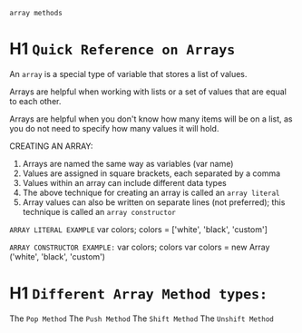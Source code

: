     array methods
# H1 `Quick Reference on Arrays`
An `array` is a special type of variable that stores a list of values.

Arrays are helpful when working with lists or a set of values that are equal
to each other.

Arrays are helpful when you don't know how many items will be on a list, as
you do not need to specify how many values it will hold.

CREATING AN ARRAY:
1. Arrays are named the same way as variables (var name)
2. Values are assigned in square brackets, each separated by a comma
3. Values within an array can include different data types
4. The above technique for creating an array is called an `array literal`
5. Array values can also be written on separate lines (not preferred); this
   technique is called an `array constructor`

`ARRAY LITERAL EXAMPLE`
var colors;
colors = ['white', 'black', 'custom']

`ARRAY CONSTRUCTOR EXAMPLE:`
var colors;
colors
var colors = new Array ('white',
                        'black',
                        'custom')

# H1 `Different Array Method types:`

The `Pop Method`
The `Push Method`
The `Shift Method`
The `Unshift Method`
